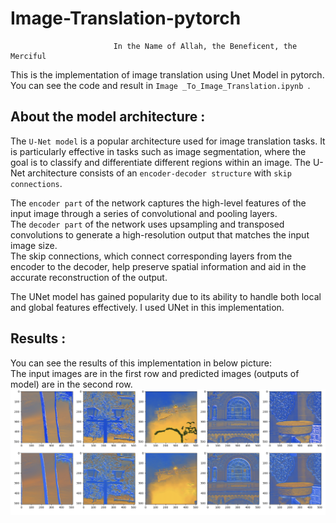 # Image-Translation-pytorch
                           In the Name of Allah, the Beneficent, the Merciful
                           
This is the implementation of image translation using Unet Model in pytorch. </br>
You can see the code and result in ```Image _To_Image_Translation.ipynb ```.</br>


## About the model architecture : 
The ```U-Net model``` is a popular architecture used for image translation tasks. It is particularly effective in tasks such as image segmentation, where the goal is to classify and differentiate different regions within an image. The U-Net architecture consists of an ```encoder-decoder structure``` with ```skip connections```.</br>

The ```encoder part``` of the network captures the high-level features of the input image through a series of convolutional and pooling layers.</br>
The ```decoder part``` of the network uses upsampling and transposed convolutions to generate a high-resolution output that matches the input image size.</br>
The skip connections, which connect corresponding layers from the encoder to the decoder, help preserve spatial information and aid in the accurate reconstruction of the output.</br>

The UNet model has gained popularity due to its ability to handle both local and global features effectively. I used UNet in this implementation. </br>


## Results :
You can see the results of this implementation in below picture:</br>
The input images are in the first row and predicted images (outputs of model) are in the second row.</br>
![image](https://github.com/afshari-maryam/Image-Translation-pytorch/blob/main/Result.png)


